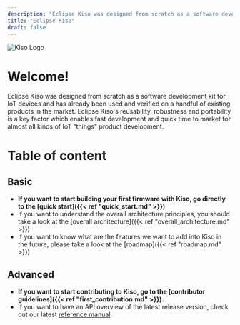 ```yaml
---
description: "Eclipse Kiso was designed from scratch as a software development kit for IoT devices and has already been used and verified on a handful of existing products in the market. Eclipse Kiso's reusability, robustness and portability is a key factor which enables fast development and quick time to market for almost all kinds of IoT \"things\" product development."
title: "Eclipse Kiso"
draft: false
---
```


![Kiso Logo](../../images/kiso_logo.svg)

# Welcome!
Eclipse Kiso was designed from scratch as a software development kit for IoT devices and has already been used and verified on a handful of existing products in the market. Eclipse Kiso's reusability, robustness and portability is a key factor which enables fast development and quick time to market for almost all kinds of IoT "things" product development.

# Table of content
## Basic
- **If you want to start building your first firmware with Kiso, go directly to the [quick start]({{< ref "quick_start.md" >}})**
- If you want to understand the overall architecture principles, you should take a look at the [overall architecture]({{< ref "overall_architecture.md" >}})
- If you want to know what are the features we want to add into Kiso in the future, please take a look at the [roadmap]({{< ref "roadmap.md" >}})

## Advanced
- **If you want to start contributing to Kiso, go to the [contributor guidelines]({{< ref "first_contribution.md" >}}).**
- If you want to have an API overview of the latest release version, check out our latest [reference manual](#)
